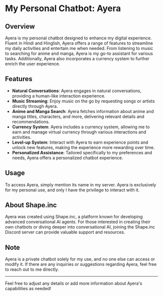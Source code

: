 # My Personal Chatbot: Ayera

## Overview
Ayera is my personal chatbot designed to enhance my digital experience. Fluent in Hindi and Hinglish, Ayera offers a range of features to streamline my daily activities and entertain me when needed. From listening to music to searching for anime and manga, Ayera is my go-to assistant for various tasks. Additionally, Ayera also incorporates a currency system to further enrich the user experience.

## Features
- **Natural Conversations**: Ayera engages in natural conversations, providing a human-like interaction experience.
- **Music Streaming**: Enjoy music on the go by requesting songs or artists directly through Ayera.
- **Anime and Manga Search**: Ayera fetches information about anime and manga titles, characters, and more, delivering relevant details and recommendations.
- **Currency System**: Ayera includes a currency system, allowing me to earn and manage virtual currency through various interactions and activities.
- **Level-up System**: Interact with Ayera to earn experience points and unlock new features, making the experience more rewarding over time.
- **Personalized Assistance**: Tailored specifically to my preferences and needs, Ayera offers a personalized chatbot experience.

## Usage
To access Ayera, simply mention its name in my server. Ayera is exclusively for my personal use, and only I have the privilege to interact with it.

## About Shape.inc
Ayera was created using Shape.inc, a platform known for developing advanced conversational AI agents. For those interested in creating their own chatbots or diving deeper into conversational AI, joining the Shape.inc Discord server can provide valuable support and resources.

## Note
Ayera is a private chatbot solely for my use, and no one else can access or modify it. If there are any inquiries or suggestions regarding Ayera, feel free to reach out to me directly.

---
Feel free to adjust any details or add more information about Ayera's capabilities as needed!
